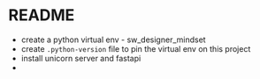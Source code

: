 # README
- create a python virtual env - sw_designer_mindset
- create `.python-version` file to pin the virtual env on this project
- install unicorn server and fastapi
- 